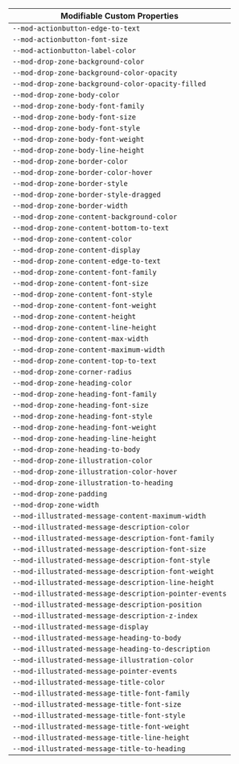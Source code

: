 | Modifiable Custom Properties                           |
| ------------------------------------------------------ |
| `--mod-actionbutton-edge-to-text`                      |
| `--mod-actionbutton-font-size`                         |
| `--mod-actionbutton-label-color`                       |
| `--mod-drop-zone-background-color`                     |
| `--mod-drop-zone-background-color-opacity`             |
| `--mod-drop-zone-background-color-opacity-filled`      |
| `--mod-drop-zone-body-color`                           |
| `--mod-drop-zone-body-font-family`                     |
| `--mod-drop-zone-body-font-size`                       |
| `--mod-drop-zone-body-font-style`                      |
| `--mod-drop-zone-body-font-weight`                     |
| `--mod-drop-zone-body-line-height`                     |
| `--mod-drop-zone-border-color`                         |
| `--mod-drop-zone-border-color-hover`                   |
| `--mod-drop-zone-border-style`                         |
| `--mod-drop-zone-border-style-dragged`                 |
| `--mod-drop-zone-border-width`                         |
| `--mod-drop-zone-content-background-color`             |
| `--mod-drop-zone-content-bottom-to-text`               |
| `--mod-drop-zone-content-color`                        |
| `--mod-drop-zone-content-display`                      |
| `--mod-drop-zone-content-edge-to-text`                 |
| `--mod-drop-zone-content-font-family`                  |
| `--mod-drop-zone-content-font-size`                    |
| `--mod-drop-zone-content-font-style`                   |
| `--mod-drop-zone-content-font-weight`                  |
| `--mod-drop-zone-content-height`                       |
| `--mod-drop-zone-content-line-height`                  |
| `--mod-drop-zone-content-max-width`                    |
| `--mod-drop-zone-content-maximum-width`                |
| `--mod-drop-zone-content-top-to-text`                  |
| `--mod-drop-zone-corner-radius`                        |
| `--mod-drop-zone-heading-color`                        |
| `--mod-drop-zone-heading-font-family`                  |
| `--mod-drop-zone-heading-font-size`                    |
| `--mod-drop-zone-heading-font-style`                   |
| `--mod-drop-zone-heading-font-weight`                  |
| `--mod-drop-zone-heading-line-height`                  |
| `--mod-drop-zone-heading-to-body`                      |
| `--mod-drop-zone-illustration-color`                   |
| `--mod-drop-zone-illustration-color-hover`             |
| `--mod-drop-zone-illustration-to-heading`              |
| `--mod-drop-zone-padding`                              |
| `--mod-drop-zone-width`                                |
| `--mod-illustrated-message-content-maximum-width`      |
| `--mod-illustrated-message-description-color`          |
| `--mod-illustrated-message-description-font-family`    |
| `--mod-illustrated-message-description-font-size`      |
| `--mod-illustrated-message-description-font-style`     |
| `--mod-illustrated-message-description-font-weight`    |
| `--mod-illustrated-message-description-line-height`    |
| `--mod-illustrated-message-description-pointer-events` |
| `--mod-illustrated-message-description-position`       |
| `--mod-illustrated-message-description-z-index`        |
| `--mod-illustrated-message-display`                    |
| `--mod-illustrated-message-heading-to-body`            |
| `--mod-illustrated-message-heading-to-description`     |
| `--mod-illustrated-message-illustration-color`         |
| `--mod-illustrated-message-pointer-events`             |
| `--mod-illustrated-message-title-color`                |
| `--mod-illustrated-message-title-font-family`          |
| `--mod-illustrated-message-title-font-size`            |
| `--mod-illustrated-message-title-font-style`           |
| `--mod-illustrated-message-title-font-weight`          |
| `--mod-illustrated-message-title-line-height`          |
| `--mod-illustrated-message-title-to-heading`           |
